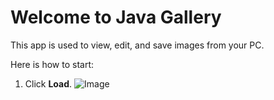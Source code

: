 # Welcome to Java Gallery
This app is used to view, edit, and save images from your PC.

Here is how to start:

1. Click **Load**.
   ![Image](path_to_your_image.png)
